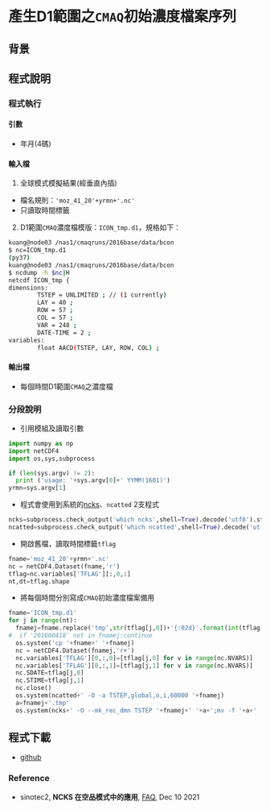 # 產生D1範圍之`CMAQ`初始濃度檔案序列

## 背景

## 程式說明

### 程式執行
#### 引數
- 年月(4碼)
#### 輸入檔
1. 全球模式模擬結果(經垂直內插)
 - 檔名規則：`'moz_41_20'+yrmn+'.nc'`
 - 只讀取時間標籤
2. D1範圍`CMAQ`濃度檔模版：`ICON_tmp.d1`，規格如下：

```bash
kuang@node03 /nas1/cmaqruns/2016base/data/bcon
$ nc=ICON_tmp.d1
(py37)
kuang@node03 /nas1/cmaqruns/2016base/data/bcon
$ ncdump -h $nc|H
netcdf ICON_tmp {
dimensions:
        TSTEP = UNLIMITED ; // (1 currently)
        LAY = 40 ;
        ROW = 57 ;
        COL = 57 ;
        VAR = 248 ;
        DATE-TIME = 2 ;
variables:
        float AACD(TSTEP, LAY, ROW, COL) ;
```


#### 輸出檔
- 每個時間D1範圍`CMAQ`之濃度檔

### 分段說明
- 引用模組及讀取引數

```python
import numpy as np
import netCDF4
import os,sys,subprocess

if (len(sys.argv) != 2):
  print ('usage: '+sys.argv[0]+' YYMM(1601)')
yrmn=sys.argv[1]
```
- 程式會使用到系統的[ncks](https://sinotec2.github.io/Focus-on-Air-Quality/utilities/netCDF/ncks/)、`ncatted` 2支程式

```python
ncks=subprocess.check_output('which ncks',shell=True).decode('utf8').strip('\n')
ncatted=subprocess.check_output('which ncatted',shell=True).decode('utf8').strip('\n')
```
- 開啟舊檔，讀取時間標籤`tflag`

```python
fname='moz_41_20'+yrmn+'.nc'
nc = netCDF4.Dataset(fname,'r')
tflag=nc.variables['TFLAG'][:,0,:]
nt,dt=tflag.shape
```
- 將每個時間分別寫成`CMAQ`初始濃度檔案備用

```python
fname='ICON_tmp.d1'
for j in range(nt):
  fnamej=fname.replace('tmp',str(tflag[j,0])+'{:02d}'.format(int(tflag[j,1]/10000)))
#  if '201600418' not in fnamej:continue
  os.system('cp '+fname+' '+fnamej) 
  nc = netCDF4.Dataset(fnamej,'r+')
  nc.variables['TFLAG'][0,:,0]=[tflag[j,0] for v in range(nc.NVARS)]
  nc.variables['TFLAG'][0,:,1]=[tflag[j,1] for v in range(nc.NVARS)]
  nc.SDATE=tflag[j,0]
  nc.STIME=tflag[j,1]
  nc.close()
  os.system(ncatted+' -O -a TSTEP,global,o,i,60000 '+fnamej)
  a=fnamej+'.tmp'
  os.system(ncks+' -O --mk_rec_dmn TSTEP '+fnamej+' '+a+';mv -f '+a+' '+fnamej)
```

## 程式下載
- [github](https://github.com/sinotec2/cmaq_relatives/blob/master/gen_templateD1.py)

### Reference
- sinotec2, **NCKS 在空品模式中的應用**, [FAQ](https://sinotec2.github.io/Focus-on-Air-Quality/utilities/netCDF/ncks/), Dec 10 2021